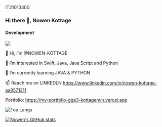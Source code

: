 IT21013300
### Hi there 👋, Nowen Kottage
#### Development

![](https://komarev.com/ghpvc/?username=KOTTAGENVH&style=for-the-badge-square)

👋 Hi, I’m @NOWEN-KOTTAGE

👀 I’m interested in Swift, Java, Java Script and Python

🌱 I’m currently learning JAVA & PYTHON

📫 Reach me on LINKEDLN https://www.linkedin.com/in/nowen-kottage-aa9571211

Portfolio: https://my-portfolio-gga3-kottagenvh.vercel.app

![Top Langs](https://github-readme-stats.vercel.app/api/top-langs/?username=KOTTAGENVH&hide_progress=false)

[![Nowen's GitHub stats](https://github-readme-stats.vercel.app/api?username=KOTTAGENVH)](https://github.com/anuraghazra/github-readme-stats)
